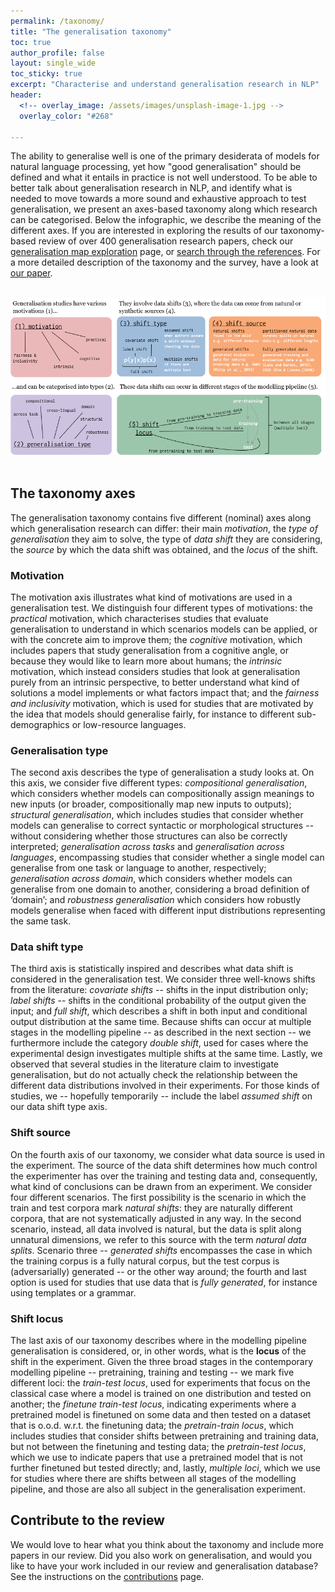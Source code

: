 ```yaml
---
permalink: /taxonomy/
title: "The generalisation taxonomy"
toc: true
author_profile: false
layout: single_wide
toc_sticky: true
excerpt: "Characterise and understand generalisation research in NLP"
header:
  <!-- overlay_image: /assets/images/unsplash-image-1.jpg -->
  overlay_color: "#268"

---
```


The ability to generalise well is one of the primary desiderata of models for natural language processing, yet how "good generalisation" should be defined and what it entails in practice is not well understood.
To be able to better talk about generalisation research in NLP, and identify what is needed to move towards a more sound and exhaustive approach to test generalisation, we present an axes-based taxonomy along which research can be categorised.
Below the infographic, we describe the meaning of the different axes.
If you are interested in exploring the results of our taxonomy-based review of over 400 generalisation research papers, check our [generalisation map exploration](/visualisations) page, or <a href="/references">search through the references</a>.
For a more detailed description of the taxonomy and the survey, have a look at [our paper](https://arxiv.org/abs/2210.03050).

<br>

<center>
    <img src="/assets/images/taxonomy_infographic.png" alt="Infographic for the generalisation taxonomy">
</center>

<br>


## The taxonomy axes

The generalisation taxonomy contains five different (nominal) axes along which generalisation research can differ: their main <i>motivation</i>, the <i>type of generalisation</i> they aim to solve, the type of <i>data shift</i> they are considering, the <i>source</i> by which the data shift was obtained, and the <i>locus</i> of the shift.

###  Motivation
The motivation axis illustrates what kind of motivations are used in a generalisation test.
We distinguish four different types of motivations: the <i>practical</i> motivation, which characterises studies that evaluate generalisation to understand in which scenarios models can be applied, or with the concrete aim to improve them; the <i>cognitive</i> motivation, which includes papers that study generalisation from a cognitive angle, or because they would like to learn more about humans; the <i>intrinsic</i> motivation, which instead considers studies that look at generalisation purely from an intrinsic perspective, to better understand what kind of solutions a model implements or what factors impact that; and the <i>fairness and inclusivity</i> motivation, which is used for studies that are motivated by the idea that models should generalise fairly, for instance to different sub-demographics or low-resource languages.

### Generalisation type
The second axis describes the type of generalisation a study looks at.
On this axis, we consider five different types: <i>compositional generalisation</i>, which considers whether models can compositionally assign meanings to new inputs (or broader, compositionally map new inputs to outputs); <i>structural generalisation</i>, which includes studies that consider whether models can generalise to correct syntactic or morphological structures -- without considering whether those structures can also be correctly interpreted; <i>generalisation across tasks</i> and <i>generalisation across languages</i>, encompassing studies that consider whether a single model can generalise from one task or language to another, respectively; <i>generalisation across domain</i>, which considers whether models can generalise from one domain to another, considering a broad definition of ‘domain’; and <i>robustness generalisation</i> which considers how robustly models generalise when faced with different input distributions representing the same task.

### Data shift type
The third axis is statistically inspired and describes what data shift is considered in the generalisation test.
We consider three well-knows shifts from the literature: <i>covariate shifts</i> -- shifts in the input distribution only; <i>label shifts</i> -- shifts in the conditional probability of the output given the input; and <i>full shift</i>, which describes a shift in both input and conditional output distribution at the same time.
Because shifts can occur at multiple stages in the modelling pipeline -- as described in the next section -- we furthermore include the category <i>double shift</i>, used for cases where the experimental design investigates multiple shifts at the same time.
Lastly, we observed that several studies in the literature claim to investigate generalisation, but do not actually check the relationship between the different data distributions involved in their experiments.
For those kinds of studies, we -- hopefully temporarily -- include the label <i>assumed shift</i> on our data shift type axis.

### Shift source
On the fourth axis of our taxonomy, we consider what data source is used in the experiment.
The source of the data shift determines how much control the experimenter has over the training and testing data and, consequently, what kind of conclusions can be drawn from an experiment.
We consider four different scenarios.
The first possibility is the scenario in which the train and test corpora mark <i>natural shifts</i>: they are naturally different corpora, that are not systematically adjusted in any way.
In the second scenario, instead, all data involved is natural, but the data is split along unnatural dimensions, we refer to this source with the term <i>natural data splits</i>.
Scenario three -- <i>generated shifts</i> encompasses the case in which the training corpus is a fully natural corpus, but the test corpus is (adversarially) generated -- or the other way around; the fourth and last option is used for studies that use data that is <i>fully generated</i>, for instance using templates or a grammar.

### Shift locus
The last axis of our taxonomy describes where in the modelling pipeline generalisation is considered, or, in other words, what is the <b>locus</b> of the shift in the experiment.
Given the three broad stages in the contemporary modelling pipeline -- pretraining, training and testing -- we mark five different loci: the <i>train-test locus</i>, used for experiments that focus on the classical case where a model is trained on one distribution and tested on another; the <i>finetune train-test locus</i>, indicating experiments where a pretrained model is finetuned on some data and then tested on a dataset that is o.o.d. w.r.t. the finetuning data; the <i>pretrain-train locus</i>, which includes studies that consider shifts between pretraining and training data, but not between the finetuning and testing data; the <i>pretrain-test locus</i>, which we use to indicate papers that use a pretrained model that is not further finetuned but tested directly; and, lastly, <i>multiple loci</i>, which we use for studies where there are shifts between all stages of the modelling pipeline, and those are also all subject in the generalisation experiment.

## Contribute to the review

We would love to hear what you think about the taxonomy and include more papers in our review.
Did you also work on generalisation, and would you like to have your work included in our review and generalisation database?
See the instructions on the [contributions](/contribute) page.

